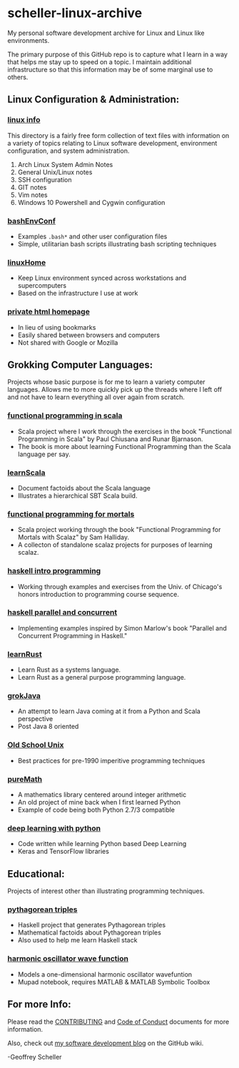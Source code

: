 # scheller-linux-archive
My personal software development archive for Linux and Linux like
environments.

The primary purpose of this GitHub repo is to capture what I learn
in a way that helps me stay up to speed on a topic.  I maintain
additional infrastructure so that this information may be of some
marginal use to others.

## Linux Configuration & Administration:
### [linux info](linux/info/)
This directory is a fairly free form collection of text files with information
on a variety of topics relating to Linux software development, environment
configuration, and system administration.

1. Arch Linux System Admin Notes
2. General Unix/Linux notes
3. SSH configuration
4. GIT notes
5. Vim notes
6. Windows 10 Powershell and Cygwin configuration

### [bashEnvConf](linux/bashEnvConf/)
* Examples `.bash*` and other user configuration files
* Simple, utilitarian bash scripts illustrating bash scripting techniques

### [linuxHome](linux/linuxHome/)
* Keep Linux environment synced across workstations and supercomputers
* Based on the infrastructure I use at work

### [private html homepage](linux/web)
* In lieu of using bookmarks
* Easily shared between browsers and computers
* Not shared with Google or Mozilla

## Grokking Computer Languages:
Projects whose basic purpose is for me to learn a variety computer
languages.  Allows me to more quickly pick up the threads where I
left off and not have to learn everything all over again from scratch.

### [functional programming in scala](grok/grokScala/fpinscala/)
* Scala project where I work through the exercises in the book
  "Functional Programming in Scala" by Paul Chiusana and Runar Bjarnason.
* The book is more about learning Functional Programming than the
  Scala language per say.

### [learnScala](grok/grokScala/learnScala)
* Document factoids about the Scala language
* Illustrates a hierarchical SBT Scala build.

### [functional programming for mortals](grok/grokScalaz/fpForMortals/)
* Scala project working through the book
  "Functional Programming for Mortals with Scalaz" by Sam Halliday.
* A collecton of standalone scalaz projects for purposes of learning scalaz.

### [haskell intro programming](grok/grokHaskell/haskellIntroProgramming/)
* Working through examples and exercises from the Univ. of Chicago's
  honors introduction to programming course sequence.

### [haskell parallel and concurrent](grok/grokHaskell/haskellParallelAndConcurrent/)
* Implementing examples inspired by Simon Marlow's book
  "Parallel and Concurrent Programming in Haskell."

### [learnRust](grok/grokRust/learnRust)
* Learn Rust as a systems language.
* Learn Rust as a general purpose programming language.

### [grokJava](grok/grokJava/)
* An attempt to learn Java coming at it from a Python and Scala perspective
* Post Java 8 oriented

### [Old School Unix](grok/OldSchool)
* Best practices for pre-1990 imperitive programming techniques

### [pureMath](grok/grokPython/pureMath/)
* A mathematics library centered around integer arithmetic
* An old project of mine back when I first learned Python
* Example of code being both Python 2.7/3 compatible

### [deep learning with python](grok/grokPython/deepLearning/)
* Code written while learning Python based Deep Learning
* Keras and TensorFlow libraries

## Educational:
Projects of interest other than illustrating programming techniques.
### [pythagorean triples](educational/pythagTriples/)
* Haskell project that generates Pythagorean triples
* Mathematical factoids about Pythagorean triples
* Also used to help me learn Haskell stack

### [harmonic oscillator wave function](educational/harmonicOscillator/)
* Models a one-dimensional harmonic oscillator wavefuntion
* Mupad notebook, requires MATLAB & MATLAB Symbolic Toolbox

## For more Info:
Please read the
[CONTRIBUTING](CONTRIBUTING.md)
and
[Code of Conduct](CODE_OF_CONDUCT.md)
documents for more information.

Also, check out [my software development
blog](https://github.com/grscheller/scheller-linux-archive/wiki/GRScheller-Software-Development-Blog) on the GitHub wiki.

-Geoffrey Scheller
